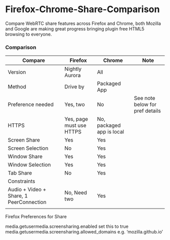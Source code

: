 Firefox-Chrome-Share-Comparison
===============================

Compare WebRTC share features across Firefox and Chrome, both Mozilla and Google are making great progress bringing plugin free HTML5 browsing to everyone. 


### Comparison

| Compare        | Firefox           | Chrome | Note |
| ------------- |-------------|-------------|-------------|
| Version | Nightly Aurora | All |  |
| Method | Drive by | Packaged App |  |
| Preference needed | Yes, two | No | See note below for pref details |
| HTTPS | Yes, page must use HTTPS | No, packaged app is local |  |
| Screen Share | Yes | Yes |  |
| Screen Selection | No | Yes |  |
| Window Share | Yes  | Yes |  |
| Window Selection | Yes  | Yes |  |
| Tab Share | No  | Yes |  |
| Constraints |  |  |
| Audio + Video + Share, 1 PeerConnection  | No, Need two  | Yes  |
|  |  |  |




Firefox Preferences for Share

media.getusermedia.screensharing.enabled                     set this to true
media.getusermedia.screensharing.allowed_domains    e.g. ‘mozilla.github.io’
